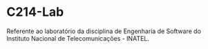 # C214-Lab
Referente ao laboratório da disciplina de Engenharia de Software do Instituto Nacional de Telecomunicações - INATEL.
